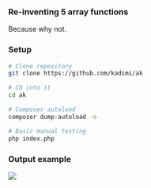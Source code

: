 ### Re-inventing 5 array functions

Because why not.

### Setup

```sh
# Clone repository
git clone https://github.com/kadimi/ak

# CD into it
cd ak

# Composer autoload
composer dump-autoload -o

# Basic manual testing
php index.php
```

### Output example

![](http://i.imgur.com/qjD8vaN.png)
